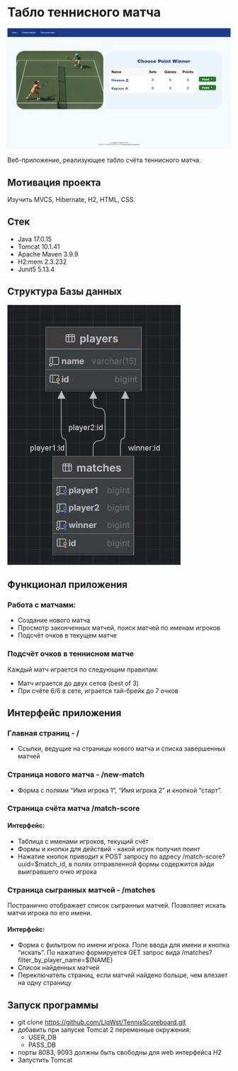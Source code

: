 # Табло теннисного матча

![img.png](img/img.png)

Веб-приложение, реализующее табло счёта теннисного матча.

## Мотивация проекта

Изучить MVCS, Hibernate, H2, HTML, CSS.

## Стек
- Java 17.0.15
- Tomcat 10.1.41
- Apache Maven 3.9.9
- H2:mem 2.3.232
- Junit5 5.13.4

## Структура Базы данных
![img_1.png](img/img_1.png)

## Функционал приложения
### Работа с матчами:

- Создание нового матча
- Просмотр законченных матчей, поиск матчей по именам игроков
- Подсчёт очков в текущем матче

### Подсчёт очков в теннисном матче

Каждый матч играется по следующим правилам:
- Матч играется до двух сетов (best of 3)
- При счёте 6/6 в сете, играется тай-брейк до 7 очков

## Интерфейс приложения

### Главная страниц - /
- Ссылки, ведущие на страницы нового матча и списка завершенных матчей

### Страница нового матча - /new-match
- Форма с полями “Имя игрока 1”, “Имя игрока 2” и кнопкой “старт”.

### Страница счёта матча /match-score

#### Интерфейс:

- Таблица с именами игроков, текущий счёт
- Формы и кнопки для действий - какой игрок получил поинт
- Нажатие кнопок приводит к POST запросу по адресу /match-score?uuid=$match_id, в полях отправленной формы содержится айди выигравшего очко игрока

### Страница сыгранных матчей - /matches

Постранично отображает список сыгранных матчей. Позволяет искать матчи игрока по его имени.

#### Интерфейс:

- Форма с фильтром по имени игрока. Поле ввода для имени и кнопка “искать”. По нажатию формируется GET запрос вида /matches?filter_by_player_name=${NAME}
- Список найденных матчей
- Переключатель страниц, если матчей найдено больше, чем влезает на одну страницу

## Запуск программы

- git clone https://github.com/LlqWst/TennisScoreboard.git
- добавить при запуске Tomcat 2 переменные окружения: 
  - USER_DB
  - PASS_DB
- порты 8083, 9093 должны быть свободны для web интерфейса H2
- Запустить Tomcat